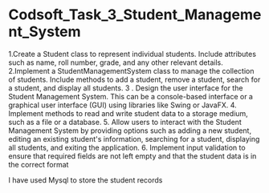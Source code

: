 # Codsoft_Task_3_Student_Management_System

1.Create a Student class to represent individual students. Include attributes such as name, roll
number, grade, and any other relevant details.
2.Implement a StudentManagementSystem class to manage the collection of students. Include
methods to add a student, remove a student, search for a student, and display all students.
3 . Design the user interface for the Student Management System. This can be a console-based
interface or a graphical user interface (GUI) using libraries like Swing or JavaFX.
4. Implement methods to read and write student data to a storage medium, such as a file or a
database.
5. Allow users to interact with the Student Management System by providing options such as
adding a new student, editing an existing student's information, searching for a student, displaying all
students, and exiting the application.
6. Implement input validation to ensure that required fields are not left empty and that the student
data is in the correct format

I have used Mysql to store the student records
